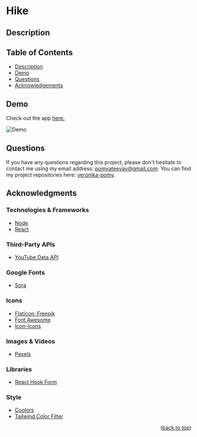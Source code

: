 # Hike

## Description

## Table of Contents

  <ul>
    <li>
      <a href="#description">Description</a>
    </li>
    <li>
      <a href="#demo">Demo</a>
    </li>
    <li>
        <a href="#questions">Questions</a>
    </li>
    <li>
        <a href="#acknowledgments">Acknowledgements</a>
    </li>
  </ul>

## Demo

Check out the app [here.]()

![Demo]()

## Questions

If you have any questions regarding this project, please don't hesitate to contact me using my email address: pomyateevav@gmail.com. You can find my project repositories here: [veronika-pomy](https://github.com/veronika-pomy?tab=repositories).

## Acknowledgments

### Technologies & Frameworks

- [Node](https://nodejs.org/en)
- [React](https://react.dev/)

### Third-Party APIs

- [YouTube Data API](https://developers.google.com/youtube/v3)

### Google Fonts

- [Sora](https://fonts.google.com/specimen/Sora)

### Icons

- [Flaticon: Freepik](https://www.flaticon.com/authors/freepik)
- [Font Awesome](https://fontawesome.com)
- [Icon-Icons](https://icon-icons.com/)

### Images & Videos

- [Pexels](https://www.pexels.com)

### Libraries

- [React Hook Form](https://www.npmjs.com/package/react-hook-form)

### Style

- [Coolors](https://coolors.co/)
- [Tailwind Color Filter](https://tailwind-color-filter-generator.vercel.app/)

<p align="right">(<a href="#hike">back to top</a>)</p>
